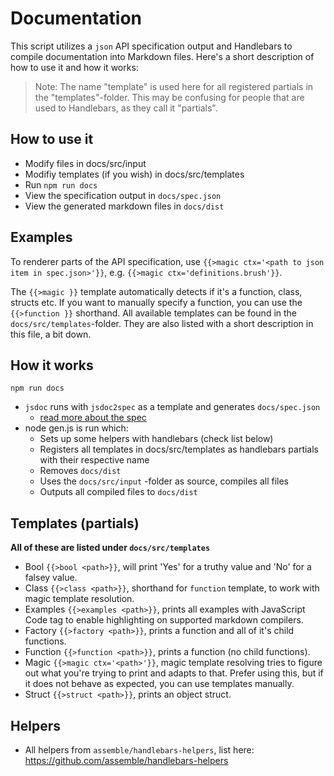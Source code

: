 # Documentation

This script utilizes a `json` API specification output and Handlebars to compile documentation into Markdown files. Here's a short description of how to use it and how it works:

> Note: The name "template" is used here for all registered partials in the "templates"-folder. This may be confusing for people that are used to Handlebars, as they call it "partials".

## How to use it

* Modify files in docs/src/input
* Modifiy templates (if you wish) in docs/src/templates
* Run `npm run docs`
* View the specification output in `docs/spec.json`
* View the generated markdown files in `docs/dist`

## Examples

To renderer parts of the API specification, use `{{>magic ctx='<path to json item in spec.json>'}}`, e.g. `{{>magic ctx='definitions.brush'}}`.

The `{{>magic }}` template automatically detects if it's a function, class, structs etc. If you want to manually specify a function, you can use the `{{>function }}` shorthand. All available templates can be found in the `docs/src/templates`-folder. They are also listed with a short description in this file, a bit down.

## How it works

`npm run docs`

* `jsdoc` runs with `jsdoc2spec` as a template and generates `docs/spec.json`
  * [read more about the spec](./spec.md)
* node gen.js is run which:
  * Sets up some helpers with handlebars (check list below)
  * Registers all templates in docs/src/templates as handlebars partials with their respective name
  * Removes `docs/dist`
  * Uses the `docs/src/input` -folder as source, compiles all files
  * Outputs all compiled files to `docs/dist`

## Templates (partials)

**All of these are listed under `docs/src/templates`**

* Bool `{{>bool <path>}}`, will print 'Yes' for a truthy value and 'No' for a falsey value.
* Class `{{>class <path>}}`, shorthand for `function` template, to work with magic template resolution.
* Examples `{{>examples <path>}}`, prints all examples with JavaScript Code tag to enable highlighting on supported markdown compilers.
* Factory `{{>factory <path>}}`, prints a function and all of it's child functions.
* Function `{{>function <path>}}`, prints a function (no child functions).
* Magic `{{>magic ctx='<path>'}}`, magic template resolving tries to figure out what you're trying to print and adapts to that. Prefer using this, but if it does not behave as expected, you can use templates manually.
* Struct `{{>struct <path>}}`, prints an object struct.

## Helpers

* All helpers from `assemble/handlebars-helpers`, list here: https://github.com/assemble/handlebars-helpers
